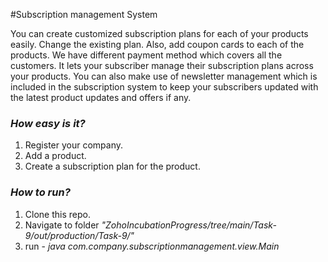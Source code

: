 #Subscription management System

You can create customized subscription plans for each of your products easily. Change the existing plan. Also, add coupon cards to each of the products. We have different payment method which covers all the customers. It lets your subscriber manage their subscription plans across your products. You can also make use of newsletter management which is included in the subscription system to keep your subscribers updated with the latest product updates and offers if any.

### _How easy is it?_
1. Register your company.
2. Add a product.
3. Create a subscription plan for the product.

### _How to run?_

1. Clone this repo.
2. Navigate to folder _"ZohoIncubationProgress/tree/main/Task-9/out/production/Task-9/"_
3. run - *java com.company.subscriptionmanagement.view.Main*